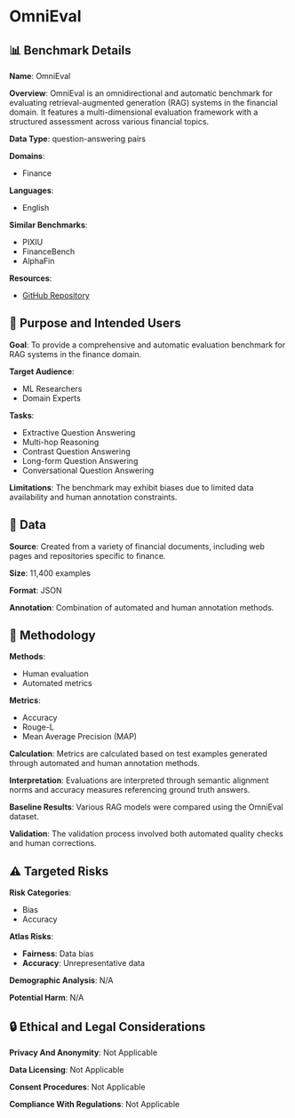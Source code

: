 # OmniEval

## 📊 Benchmark Details

**Name**: OmniEval

**Overview**: OmniEval is an omnidirectional and automatic benchmark for evaluating retrieval-augmented generation (RAG) systems in the financial domain. It features a multi-dimensional evaluation framework with a structured assessment across various financial topics.

**Data Type**: question-answering pairs

**Domains**:
- Finance

**Languages**:
- English

**Similar Benchmarks**:
- PIXIU
- FinanceBench
- AlphaFin

**Resources**:
- [GitHub Repository](https://github.com/RUC-NLPIR/OmniEval)

## 🎯 Purpose and Intended Users

**Goal**: To provide a comprehensive and automatic evaluation benchmark for RAG systems in the finance domain.

**Target Audience**:
- ML Researchers
- Domain Experts

**Tasks**:
- Extractive Question Answering
- Multi-hop Reasoning
- Contrast Question Answering
- Long-form Question Answering
- Conversational Question Answering

**Limitations**: The benchmark may exhibit biases due to limited data availability and human annotation constraints.

## 💾 Data

**Source**: Created from a variety of financial documents, including web pages and repositories specific to finance.

**Size**: 11,400 examples

**Format**: JSON

**Annotation**: Combination of automated and human annotation methods.

## 🔬 Methodology

**Methods**:
- Human evaluation
- Automated metrics

**Metrics**:
- Accuracy
- Rouge-L
- Mean Average Precision (MAP)

**Calculation**: Metrics are calculated based on test examples generated through automated and human annotation methods.

**Interpretation**: Evaluations are interpreted through semantic alignment norms and accuracy measures referencing ground truth answers.

**Baseline Results**: Various RAG models were compared using the OmniEval dataset.

**Validation**: The validation process involved both automated quality checks and human corrections.

## ⚠️ Targeted Risks

**Risk Categories**:
- Bias
- Accuracy

**Atlas Risks**:
- **Fairness**: Data bias
- **Accuracy**: Unrepresentative data

**Demographic Analysis**: N/A

**Potential Harm**: N/A

## 🔒 Ethical and Legal Considerations

**Privacy And Anonymity**: Not Applicable

**Data Licensing**: Not Applicable

**Consent Procedures**: Not Applicable

**Compliance With Regulations**: Not Applicable
